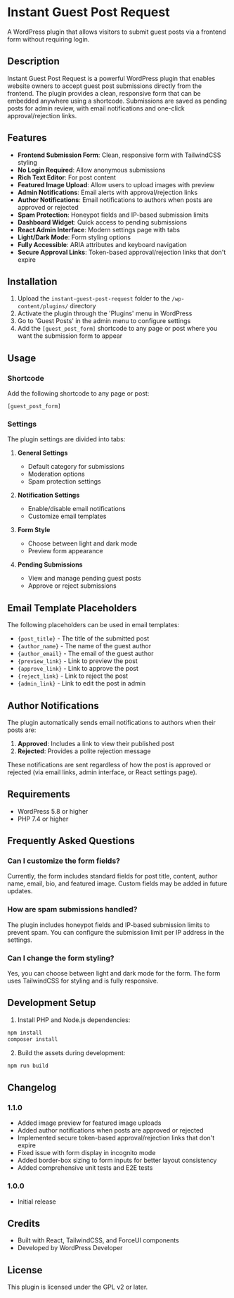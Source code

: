 # Instant Guest Post Request

A WordPress plugin that allows visitors to submit guest posts via a frontend form without requiring login.

## Description

Instant Guest Post Request is a powerful WordPress plugin that enables website owners to accept guest post submissions directly from the frontend. The plugin provides a clean, responsive form that can be embedded anywhere using a shortcode. Submissions are saved as pending posts for admin review, with email notifications and one-click approval/rejection links.

## Features

- **Frontend Submission Form**: Clean, responsive form with TailwindCSS styling
- **No Login Required**: Allow anonymous submissions
- **Rich Text Editor**: For post content
- **Featured Image Upload**: Allow users to upload images with preview
- **Admin Notifications**: Email alerts with approval/rejection links
- **Author Notifications**: Email notifications to authors when posts are approved or rejected
- **Spam Protection**: Honeypot fields and IP-based submission limits
- **Dashboard Widget**: Quick access to pending submissions
- **React Admin Interface**: Modern settings page with tabs
- **Light/Dark Mode**: Form styling options
- **Fully Accessible**: ARIA attributes and keyboard navigation
- **Secure Approval Links**: Token-based approval/rejection links that don't expire

## Installation

1. Upload the `instant-guest-post-request` folder to the `/wp-content/plugins/` directory
2. Activate the plugin through the 'Plugins' menu in WordPress
3. Go to 'Guest Posts' in the admin menu to configure settings
4. Add the `[guest_post_form]` shortcode to any page or post where you want the submission form to appear

## Usage

### Shortcode

Add the following shortcode to any page or post:

```
[guest_post_form]
```

### Settings

The plugin settings are divided into tabs:

1. **General Settings**
   - Default category for submissions
   - Moderation options
   - Spam protection settings

2. **Notification Settings**
   - Enable/disable email notifications
   - Customize email templates

3. **Form Style**
   - Choose between light and dark mode
   - Preview form appearance

4. **Pending Submissions**
   - View and manage pending guest posts
   - Approve or reject submissions

## Email Template Placeholders

The following placeholders can be used in email templates:

- `{post_title}` - The title of the submitted post
- `{author_name}` - The name of the guest author
- `{author_email}` - The email of the guest author
- `{preview_link}` - Link to preview the post
- `{approve_link}` - Link to approve the post
- `{reject_link}` - Link to reject the post
- `{admin_link}` - Link to edit the post in admin

## Author Notifications

The plugin automatically sends email notifications to authors when their posts are:

1. **Approved**: Includes a link to view their published post
2. **Rejected**: Provides a polite rejection message

These notifications are sent regardless of how the post is approved or rejected (via email links, admin interface, or React settings page).

## Requirements

- WordPress 5.8 or higher
- PHP 7.4 or higher

## Frequently Asked Questions

### Can I customize the form fields?

Currently, the form includes standard fields for post title, content, author name, email, bio, and featured image. Custom fields may be added in future updates.

### How are spam submissions handled?

The plugin includes honeypot fields and IP-based submission limits to prevent spam. You can configure the submission limit per IP address in the settings.

### Can I change the form styling?

Yes, you can choose between light and dark mode for the form. The form uses TailwindCSS for styling and is fully responsive.

## Development Setup

1. Install PHP and Node.js dependencies:

```bash
npm install
composer install
```

2. Build the assets during development:

```bash
npm run build
```

## Changelog

### 1.1.0
- Added image preview for featured image uploads
- Added author notifications when posts are approved or rejected
- Implemented secure token-based approval/rejection links that don't expire
- Fixed issue with form display in incognito mode
- Added border-box sizing to form inputs for better layout consistency
- Added comprehensive unit tests and E2E tests

### 1.0.0
- Initial release

## Credits

- Built with React, TailwindCSS, and ForceUI components
- Developed by WordPress Developer

## License

This plugin is licensed under the GPL v2 or later.